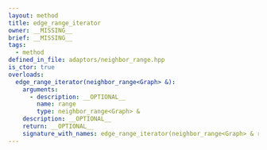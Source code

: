 ```yaml
---
layout: method
title: edge_range_iterator
owner: __MISSING__
brief: __MISSING__
tags:
  - method
defined_in_file: adaptors/neighbor_range.hpp
is_ctor: true
overloads:
  edge_range_iterator(neighbor_range<Graph> &):
    arguments:
      - description: __OPTIONAL__
        name: range
        type: neighbor_range<Graph> &
    description: __OPTIONAL__
    return: __OPTIONAL__
    signature_with_names: edge_range_iterator(neighbor_range<Graph> & range)
---
```

